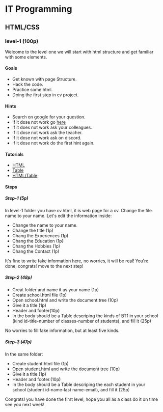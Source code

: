 # IT Programming

## HTML/CSS

### level-1 (100p)

Welcome to the level one we will start with html structure and get familiar with some elements.

#### Goals
- Get known with page Structure.
- Hack the code.
- Practice some html.
- Doing the first step in cv project.

#### Hints
- Search on google for your question.
- If it dose not work go [here](https://www.google.com)
- If it does not work ask your colleagues.
- If it dose not work ask the teacher.
- If it dose not work ask on discord.
- If it dose not work do the first hint again.

#### Tutorials
- [HTML](https://www.w3schools.com/html/html_elements.asp)
- [Table](https://www.w3schools.com/html/html_tables.asp)
- [HTML/Table](https://www.freecodecamp.org/learn/)

#### Steps

##### Step-1 (5p)
In level-1 folder you have cv.html, it is web page for a cv.
Change the file name to your name.
Let's edit the information inside:
- Change the name to your name.
- Change the title (1p)
- Chang the Experiences (1p)
- Chang the Education (1p)
- Chang the Hobbies (1p)
- Chang the Contact (1p)

It's fine to write fake information here, no worries, it will be real!
You're done, congrats! move to the next step!

##### Step-2 (48p)
- Creat folder and name it as your name (1p)
- Create school.html file (1p)
- Open school.html and write the document tree (10p)
- Give it a title (1p)
- Header and footer(10p)
- In the body should be a Table descriping the kinds of BT1 in your school (kind id-title-number of classes-number of 	       students), and fill it (25p)

No worries to fill fake information, but at least five kinds.

##### Step-3 (47p)
In the same folder:
- Create student.html file (1p)
- Open student.html and write the document tree (10p)
- Give it a title (1p)
- Header and footer.(10p)
- In the body should be a Table descriping the each student in your school (student id-name-last name-email), and fill it       (25p)

Congrats! you have done the first level, hope you all as a class do it on time see you next week!


	


